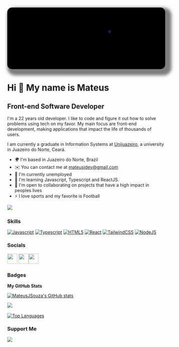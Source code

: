 <!-- Cover -->
<p align="center">
	<img src="./assets/cover.gif" alt="cover" title="Mateus Jesus" style="border-radius: 15px; box-shadow: 10px 10px 10px 10px rgba(0,0,0, .5);">
</p>

Hi 👋 My name is Mateus
==========================

Front-end Software Developer
-----------------------------

I'm a 22 years old developer. I like to code and figure it out how to solve problems using tech on my favor. My main focus are front-end development, making applications that impact the life of thousands of users.

I am currently a graduate in Information Systems at [Unijuazeiro](https://unijuazeiro.edu.br/), a university in Juazeiro do Norte, Ceará.

* 🌍  I'm based in Juazeiro do Norte, Brazil
* ✉️  You can contact me at [mateusjdev@gmail.com](mailto:mateusjdev@gmail.com)
* 🚀  I'm currently unemployed
* 🧠  I'm learning Javascript, Typescript and ReactJS.
* 🤝  I'm open to collaborating on projects that have a high impact in peoples lives
* ⚡  I love sports and my favorite is Football

<a href="https://www.github.com/MateusJSouza" target="_blank" rel="noreferrer"><img
src="https://img.shields.io/github/followers/MateusJSouza?logo=github&style=for-the-badge&color=3382ed&labelColor=171717" /></a>

### Skills

<p align="left">
<a href="https://developer.mozilla.org/en-US/docs/Web/JavaScript" target="_blank" rel="noreferrer"><img src="https://raw.githubusercontent.com/danielcranney/readme-generator/main/public/icons/skills/javascript-colored.svg" width="36" height="36" alt="Javascript" /></a></a>
<a href="https://www.typescriptlang.org/" target="_blank" rel="noreferrer"><img src="https://raw.githubusercontent.com/danielcranney/readme-generator/main/public/icons/skills/typescript-colored.svg" width="36" height="36" alt="Typescript" /></a>
<a href="https://developer.mozilla.org/en-US/docs/Glossary/HTML5" target="_blank" rel="noreferrer"><img src="https://raw.githubusercontent.com/danielcranney/readme-generator/main/public/icons/skills/html5-colored.svg" width="36" height="36" alt="HTML5" /></a>
<a href="https://reactjs.org/" target="_blank" rel="noreferrer"><img src="https://raw.githubusercontent.com/danielcranney/readme-generator/main/public/icons/skills/react-colored.svg" width="36" height="36" alt="React" /></a>
<a href="https://tailwindcss.com/" target="_blank" rel="noreferrer"><img src="https://raw.githubusercontent.com/danielcranney/readme-generator/main/public/icons/skills/tailwindcss-colored.svg" width="36" height="36" alt="TailwindCSS" /></a>
<a href="https://nodejs.org/en/" target="_blank" rel="noreferrer"><img src="https://raw.githubusercontent.com/danielcranney/readme-generator/main/public/icons/skills/nodejs-colored.svg" width="36" height="36" alt="NodeJS" /></a>

### Socials

<!-- Discord -->
<p align="left"> <a href="https://discord.com/users/262995301189550080" target="_blank" rel="noreferrer"><img src="https://raw.githubusercontent.com/danielcranney/readme-generator/main/public/icons/socials/discord.svg" width="32" height="32" /></a>
</a><!-- Github --><a href="https://www.github.com/MateusJSouza" target="_blank" rel="noreferrer"><img src="https://raw.githubusercontent.com/danielcranney/readme-generator/main/public/icons/socials/github-dark.svg" width="32" height="32" /></a><!-- Linkedin --><a href="https://www.linkedin.com/in/mateus-jesus/" target="_blank" rel="noreferrer"><img src="https://raw.githubusercontent.com/danielcranney/readme-generator/main/public/icons/socials/linkedin.svg" width="32" height="32" /></a>

### Badges

<b>My GitHub Stats</b>

<!-- Github Badges -->
<a href="http://www.github.com/MateusJSouza"><img src="https://github-readme-stats.vercel.app/api?username=MateusJSouza&show_icons=true&hide=&count_private=true&title_color=3382ed&text_color=ffffff&icon_color=3382ed&bg_color=171717&hide_border=true&show_icons=true" alt="MateusJSouza's GitHub stats" /></a>

<!-- Github Stats -->
<a href="http://www.github.com/MateusJSouza"><img src="https://github-readme-streak-stats.herokuapp.com/?user=MateusJSouza&stroke=ffffff&background=171717&ring=3382ed&fire=3382ed&currStreakNum=ffffff&currStreakLabel=3382ed&sideNums=ffffff&sideLabels=ffffff&dates=ffffff&hide_border=true" /></a>

<!-- Top languages -->
<a href="https://github.com/MateusJSouza" align="left"><img src="https://github-readme-stats.vercel.app/api/top-langs/?username=MateusJSouza&layout=compact&title_color=3382ed&text_color=ffffff&icon_color=3382ed&bg_color=171717&hide_border=true&locale=en&custom_title=Top%20%Languages" alt="Top Languages" /></a>

### Support Me

<a href="https://www.buymeacoffee.com/mateusjdev"><img src="https://cdn.buymeacoffee.com/buttons/v2/default-yellow.png" width="200" /></a>
